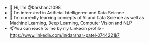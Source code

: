 - 👋 Hi, I’m @Darshan21098
- 👀 I’m interested in Artificial Intelligence and Data Science.
- 🌱 I’m currently learning concepts of AI and Data Science as well as Machine Learning, Deep Learning, Computer Vision and NLP
- 📫You can reach to me by my Linkedin profile - https://www.linkedin.com/in/darshan-patel-3744221b7

<!---
Darshan21098/Darshan21098 is a ✨ special ✨ repository because its `README.md` (this file) appears on your GitHub profile.
You can click the Preview link to take a look at your changes.
--->
